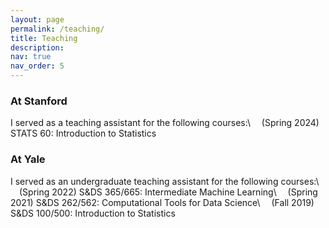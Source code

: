 ```yaml
---
layout: page
permalink: /teaching/
title: Teaching
description:
nav: true
nav_order: 5
---
```

### At Stanford
I served as a teaching assistant for the following courses:\\
&emsp;(Spring 2024) STATS 60: Introduction to Statistics

### At Yale
I served as an undergraduate teaching assistant for the following courses:\\
&emsp;(Spring 2022) S&DS 365/665: Intermediate Machine Learning\\
&emsp;(Spring 2021) S&DS 262/562: Computational Tools for Data Science\\
&emsp;(Fall 2019) S&DS 100/500: Introduction to Statistics